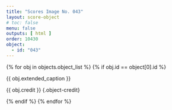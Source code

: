 ```yaml
---
title: "Scores Image No. 043"
layout: score-object
# toc: false
menu: false
outputs: [ html ]
order: 10430
object:
  - id: "043"
---
```


{% for obj in objects.object_list %}
{% if obj.id == object[0].id %}

{{ obj.extended_caption }}

{{ obj.credit }} {.object-credit}

{% endif %}
{% endfor %}

